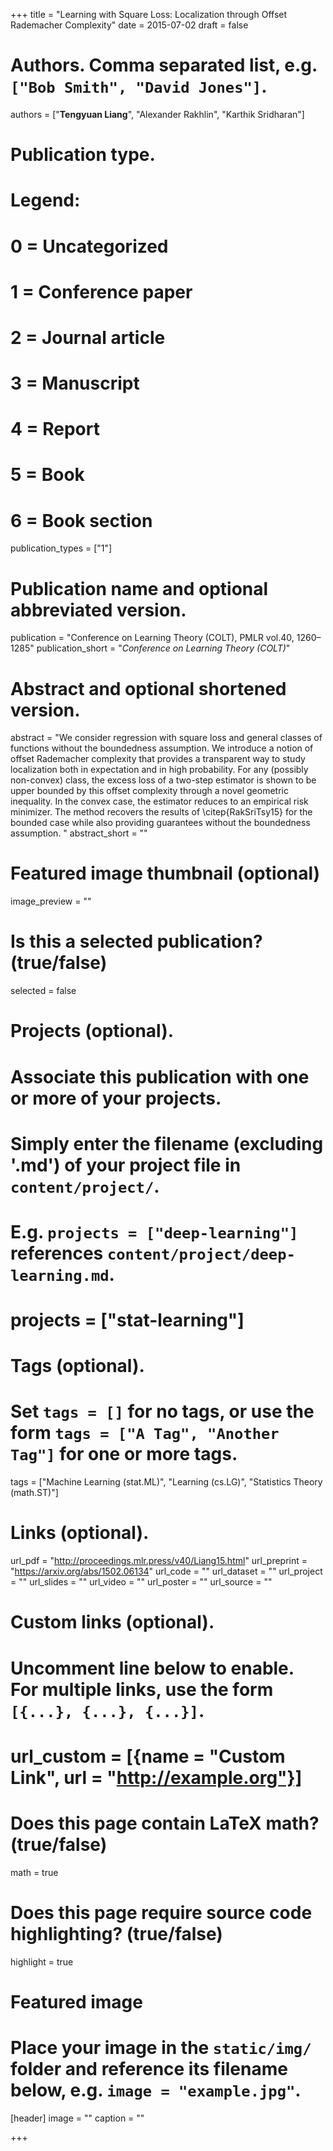+++
title = "Learning with Square Loss: Localization through Offset Rademacher Complexity"
date = 2015-07-02
draft = false

# Authors. Comma separated list, e.g. `["Bob Smith", "David Jones"]`.
authors = ["**Tengyuan Liang**", "Alexander Rakhlin", "Karthik Sridharan"]

# Publication type.
# Legend:
# 0 = Uncategorized
# 1 = Conference paper
# 2 = Journal article
# 3 = Manuscript
# 4 = Report
# 5 = Book
# 6 = Book section
publication_types = ["1"]

# Publication name and optional abbreviated version.
publication = "Conference on Learning Theory (COLT), PMLR vol.40, 1260–1285"
publication_short = "*Conference on Learning Theory (COLT)*"

# Abstract and optional shortened version.
abstract = "We consider regression with square loss and general classes of functions without the boundedness assumption. We introduce a notion of offset Rademacher complexity that provides a transparent way to study localization both in expectation and in high probability. For any (possibly non-convex) class, the excess loss of a two-step estimator is shown to be upper bounded by this offset complexity through a novel geometric inequality. In the convex case, the estimator reduces to an empirical risk minimizer. The method recovers the results of \\citep{RakSriTsy15} for the bounded case while also providing guarantees without the boundedness assumption. "
abstract_short = ""

# Featured image thumbnail (optional)
image_preview = ""

# Is this a selected publication? (true/false)
selected = false

# Projects (optional).
#   Associate this publication with one or more of your projects.
#   Simply enter the filename (excluding '.md') of your project file in `content/project/`.
#   E.g. `projects = ["deep-learning"]` references `content/project/deep-learning.md`.
#   projects = ["stat-learning"]

# Tags (optional).
#   Set `tags = []` for no tags, or use the form `tags = ["A Tag", "Another Tag"]` for one or more tags.
tags = ["Machine Learning (stat.ML)", "Learning (cs.LG)", "Statistics Theory (math.ST)"]

# Links (optional).
url_pdf = "http://proceedings.mlr.press/v40/Liang15.html"
url_preprint = "https://arxiv.org/abs/1502.06134"
url_code = ""
url_dataset = ""
url_project = ""
url_slides = ""
url_video = ""
url_poster = ""
url_source = ""

# Custom links (optional).
#   Uncomment line below to enable. For multiple links, use the form `[{...}, {...}, {...}]`.
# url_custom = [{name = "Custom Link", url = "http://example.org"}]

# Does this page contain LaTeX math? (true/false)
math = true

# Does this page require source code highlighting? (true/false)
highlight = true

# Featured image
# Place your image in the `static/img/` folder and reference its filename below, e.g. `image = "example.jpg"`.
[header]
image = ""
caption = ""

+++
